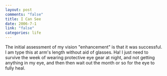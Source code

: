 ```yaml
--- 
layout: post
comments: "false"
title: I Can See
date: 2006-7-1
link: "false"
categories: life
---
```

The initial assessment of my vision "enhancement" is that it was successful. I am type this at arm's length without aid of glasses. Ha! I just need to survive the week of wearing protective eye gear at night, and not getting anything in my eye, and then then wait out the month or so for the eye to fully heal.
